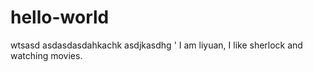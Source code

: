 # hello-world
wtsasd
asdasdasdahkachk
asdjkasdhg
'
I am liyuan, I like sherlock and watching movies.
